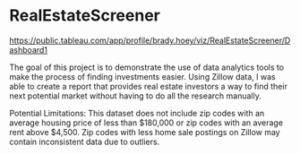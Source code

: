 # RealEstateScreener
https://public.tableau.com/app/profile/brady.hoey/viz/RealEstateScreener/Dashboard1

The goal of this project is to demonstrate the use of data analytics tools to make the process of finding investments easier. 
Using Zillow data, I was able to create a report that provides real estate investors a way to find their next potential market without having to do all the research manually.

Potential Limitations: This dataset does not include zip codes with an average housing price of less than $180,000 or zip codes with an average rent above $4,500. 
Zip codes with less home sale postings on Zillow may contain inconsistent data due to outliers.
